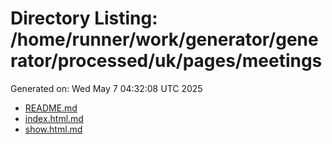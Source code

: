 # Directory Listing: /home/runner/work/generator/generator/processed/uk/pages/meetings
Generated on: Wed May  7 04:32:08 UTC 2025

- [README.md](README.md)
- [index.html.md](index.html.md)
- [show.html.md](show.html.md)
